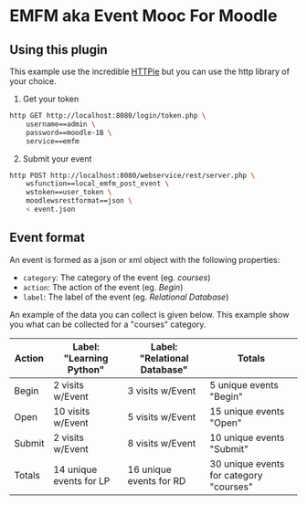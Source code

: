 # EMFM aka Event Mooc For Moodle

## Using this plugin

This example use the incredible [HTTPie](https://github.com/jakubroztocil/httpie) but you can use the http library of your choice.

1. Get your token
  ```sh
  http GET http://localhost:8080/login/token.php \
      username==admin \
      password==moodle-1B \
      service==emfm
  ```
2. Submit your event
  ```sh
  http POST http://localhost:8080/webservice/rest/server.php \
      wsfunction==local_emfm_post_event \
      wstoken==user_token \
      moodlewsrestformat==json \
      < event.json
  ```

## Event format

An event is formed as a json or xml object with the following properties:

- `category`: The category of the event (eg. *courses*)
- `action`: The action of the event (eg. *Begin*)
- `label`: The label of the event (eg. *Relational Database*)

An example of the data you can collect is given below. This example show you what
can be collected for a "courses" category.

| Action      |	Label: "Learning Python" | Label: "Relational Database" | Totals                                  |
|-------------|--------------------------|------------------------------|-----------------------------------------|
| Begin       |	2 visits w/Event         | 3 visits w/Event             | 5 unique events "Begin"                 |
| Open        |	10 visits w/Event        | 5 visits w/Event             | 15 unique events "Open"                 |
| Submit      |	2 visits w/Event         | 8 visits w/Event             | 10 unique events "Submit"               |
| Totals      |	14 unique events for LP  | 16 unique events for RD      | 30 unique events for category "courses" |

